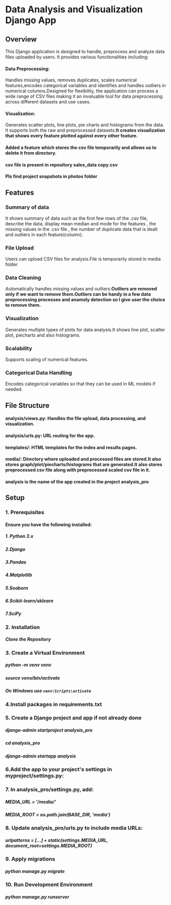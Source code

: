 # **Data Analysis and Visualization Django App**

## **Overview**
This Django application is designed to handle, preprocess and analyze data files uploaded by users. It provides various functionalities including:

#### Data Preprocessing: 
Handles missing values, removes duplicates, scales numerical features,encodes categorical variables and identifies and handles outliers in numerical columns.Designed for flexibility, the application can process a wide range of CSV files making it an invaluable tool for data preprocessing across different datasets and use cases.
#### Visualization:
Generates scatter plots, line plots, pie charts and histograms from the data. It supports both the raw and preprocessed datasets.**It creates visualization that shows every feature plotted against every other feature.**
#### Added a feature which stores the csv file temporarily and allows us to delete it from directory.

#### csv file is present in repository sales_data copy.csv

#### Pls find project snapshots in photos folder

## Features
### Summary of data
It shows summary of data such as the first few rows of the .csv file, describe the data, display mean median and mode for the features , the missing values in the .csv file , the number of duplicate data that is dealt and outliers in each feature(column).
### **File Upload** 
Users can upload CSV files for analysis.File is temporarily stored in media folder
### Data Cleaning
Automatically handles missing values and outliers.**Outliers are removed only if we want to remove them.Outliers can be handy in a few data preprocessing processes and anamoly detection so I give user the choice to remove them.**
### Visualization
Generates multiple types of plots for data analysis.It shows line plot, scatter plot, piecharts and also histograms.
### Scalability
Supports scaling of numerical features.
### Categorical Data Handling 
Encodes categorical variables so that they can be used in ML models if needed.

## File Structure
#### analysis/views.py: Handles the file upload, data processing, and visualization.
#### analysis/urls.py: URL routing for the app.
#### templates/: HTML templates for the index and results pages.
#### media/: Directory where uploaded and processed files are stored.**It also stores graph/plot/piecharts/histograms that are generated.It also stores preprocessed csv file along with preprocessed scaled csv file in it.**
#### analysis is the name of the app created in the project analysis_pro


## Setup
### 1. Prerequisites
#### Ensure you have the following installed:
##### 1. Python 3.x
##### 2.Django
##### 3.Pandas
##### 4.Matplotlib
##### 5.Seaborn
##### 6.Scikit-learn/sklearn
##### 7.SciPy

### 2. Installation
##### Clone the Repository

### 3. Create a Virtual Environment
##### python -m venv venv
##### source venv/bin/activate  
##### On Windows use `venv\Scripts\activate`

### 4.Install packages in requirements.txt

### 5. Create a Django project and app if not already done
##### django-admin startproject analysis_pro
##### cd analysis_pro
##### django-admin startapp analysis

### 6.Add the app to your project's settings in myproject/settings.py:

### 7. In analysis_pro/settings.py, add: 
##### MEDIA_URL = '/media/'
##### MEDIA_ROOT = os.path.join(BASE_DIR, 'media')

### 8. Update analysis_pro/urls.py to include media URLs:
##### urlpatterns = [...] + static(settings.MEDIA_URL, document_root=settings.MEDIA_ROOT)

### 9. Apply migrations
##### python manage.py migrate

### 10. Run Development Environment
##### python manage.py runserver








